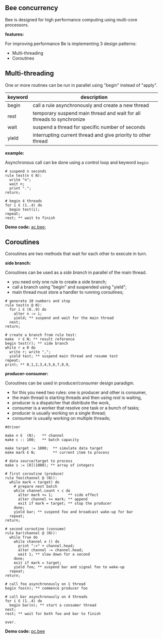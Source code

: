 ## Bee concurrency

Bee is designed for high performance computing using multi-core processors.

**features:**

For improving performance Be is implementing 3 design patterns:

* Multi-threading
* Coroutines

## Multi-threading

One or more routines can be run in parallel using "begin" instead of "apply".

keyword | description
--------|----------------------------------------------------------------------
begin   | call a rule asynchronously and create a new thread
rest    | temporary suspend main thread and wait for all threads to synchronize
wait    | suspend a thread for specific number of seconds
yield   | interrupting current thread and give priority to other thread

**example:**

Asynchronous call can be done using a control loop and keyword `begin`:

```# suspend n seconds
rule test(n ∈ N):
  write "n";
  wait n;
  print ".";
return;
# begin 4 threads
for i ∈ (1..4) do
  begin test(i);
repeat;
rest; ** wait to finish
```

**Demo code:** [ac.bee](../demo/ac.bee);

## Coroutines 

Coroutines are two methods that wait for each other to execute in turn.

**side branch:**

Coroutines can be used as a _side branch_ in parallel of the main thread.

* you need only one rule to create a side branch;
* call a branch using "begin" and suspended using "yield";
* main thread must store a handler to running coroutines;

```
# generate 10 numbers and stop
rule test(n @ N):
  for i ∈ (0..9) do
    alter n := i;
    yield; ** suspend and wait for the main thread
  next;
return;

# create a branch from rule test:
make  r ∈ N; ** result reference
begin test(r); ** side branch 
while r ≥ 0 do
  write r; write ",";
  yield test; ** suspend main thread and resume test 
repeat;
print; ** 0,1,2,3,4,5,6,7,8,9,
```

**producer-consumer:**

Coroutines can be used in producer/consumer design paradigm.

* for this you need two rules: one is producer and other is consumer,
* the main thread is starting threads and then using _rest_ is waiting,
* producer is a dispatcher that distribute the work,
* consumer is a worker that resolve one task or a bunch of tasks;
* producer is usually working on a single thread;
* consumer is usually working on multiple threads;

```
#driver

make n ∈  (N);   ** channel
make c :: 100;   ** batch capacity

make target := 1000;  ** simulate data target
make mark ∈ N;        ** current item to process

# data source/target to process
make s := [0](1000); ** array of integers
# first coroutine (produce)
rule foo(channel @ (N)):
  while mark < target) do 
    # prepare next batch
    while channel.count < c do
      alter mark += 1;       ** side effect
      alter channel += mark; ** append
      exit if mark = target; ** stop the producer
    done;
    yield bar; ** suspend foo and broadcast wake-up for bar
  repeat;  
return;
# second coroutine (consume)
rule bar(channel @ (N)):  
  while True do
    while channel ≠ () do
      print ":>" + channel.head;  
      alter channel -= channel.head;
      wait 1; ** slow down for a second
    done;
    exit if mark = target;          
    yield foo; ** suspend bar and signal foo to wake-up
  repeat;  
return;
# call foo asynchronously on 1 thread
begin foo(n); ** commence producer foo 

# call bar asynchronously on 4 threads
for i ∈ (1..4) do
  begin bar(n); ** start a consumer thread
next;  
rest; ** wait for both foo and bar to finish

over.
``` 

**Demo code:** [pc.bee](../demo/pc.bee)

